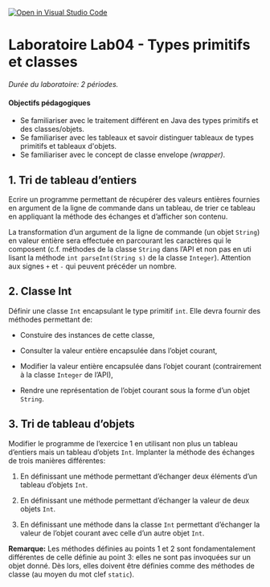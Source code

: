 [![Open in Visual Studio Code](https://classroom.github.com/assets/open-in-vscode-f059dc9a6f8d3a56e377f745f24479a46679e63a5d9fe6f495e02850cd0d8118.svg)](https://classroom.github.com/online_ide?assignment_repo_id=5993128&assignment_repo_type=AssignmentRepo)

# Laboratoire Lab04 - Types primitifs et classes
_Durée du laboratoire: 2 périodes._

#### Objectifs pédagogiques

* Se familiariser avec le traitement différent en Java des types primitifs et des classes/objets.
* Se familiariser avec les tableaux et savoir distinguer tableaux de types primitifs et tableaux d'objets.
* Se familiariser avec le concept de classe envelope _(wrapper)_.

## 1.  Tri de tableau d’entiers

Ecrire un programme permettant de récupérer des valeurs entières
fournies en argument de la ligne de commande dans un tableau, de trier
ce tableau en appliquant la méthode des échanges et d’afficher son
contenu.

La transformation d’un argument de la ligne de commande (un objet
`String`) en valeur entière sera effectuée en parcourant les
caractères qui le composent (c.f. méthodes de la classe `String` dans
l’API et non pas en uti lisant la méthode `int parseInt(String s)` de
la classe `Integer`). Attention aux signes `+` et `-` qui peuvent
précéder un nombre.

## 2.  Classe Int

Définir une classe `Int` encapsulant le type primitif `int`. Elle
devra fournir des méthodes permettant de:

* Constuire des instances de cette classe,

* Consulter la valeur entière encapsulée dans l’objet courant,

* Modifier la valeur entière encapsulée dans l’objet courant
  (contrairement à la classe `Integer` de l’API),

* Rendre une représentation de l’objet courant sous la forme d’un objet `String`.

## 3.  Tri de tableau d’objets

Modifier le programme de l’exercice 1 en utilisant non plus un tableau
d’entiers mais un tableau d’objets `Int`.  Implanter la méthode des
échanges de trois manières différentes:

1. En définissant une méthode permettant d’échanger deux éléments d’un
   tableau d’objets `Int`.

2. En définissant une méthode permettant d’échanger la valeur de deux
   objets `Int`.

3. En définissant une méthode dans la classe `Int` permettant d’échanger
   la valeur de l’objet courant avec celle d’un autre objet `Int`.

__Remarque:__ Les méthodes définies au points 1 et 2 sont fondamentalement
différentes de celle définie au point 3: elles ne sont pas invoquées
sur un objet donné. Dès lors, elles doivent être définies comme des
méthodes de classe (au moyen du mot clef `static`).
